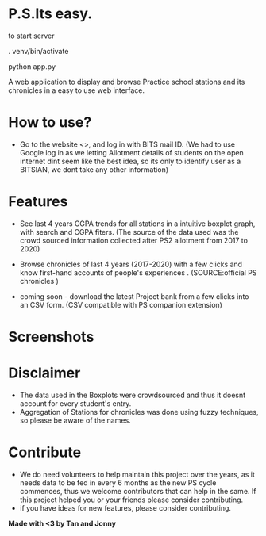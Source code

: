 # P.S.Its easy.

to start server 

. venv/bin/activate

python app.py

A web application to display and browse Practice school stations and its chronicles in a easy to use web interface.

# How to use?
- Go to the website <>, and log in with BITS mail ID. (We had to use Google log in as we letting Allotment details of students on the open internet dint seem like the best idea, so its only to identify user as a BITSIAN, we dont take any other information)

# Features
- See last 4 years CGPA trends for all stations in a intuitive boxplot graph, with search and CGPA fiters.
(The source of the data used was the crowd sourced information collected after PS2 allotment  from 2017 to 2020)

- Browse chronicles of last 4 years (2017-2020) with a few clicks and know first-hand accounts of people's experiences .
(SOURCE:official PS chronicles )
- coming soon - download the latest Project bank from a few clicks into an CSV form. (CSV compatible with PS companion extension)


# Screenshots









# Disclaimer

- The data used in the Boxplots were crowdsourced and thus it doesnt account for every student's entry.
 - Aggregation of Stations for chronicles was done using fuzzy techniques, so please be aware of the names.
 
 
# Contribute
 - We do need volunteers to help maintain this project over the years, 
 as it needs data to be fed in every 6 months as the new PS cycle commences,
  thus we welcome contributors that can help in the same. 
  If this project helped you or your friends please consider contributing.
 - if you have ideas for new features, please consider contributing. 
 
 
 
 
 
 
 __Made with <3 by Tan and Jonny__
 
